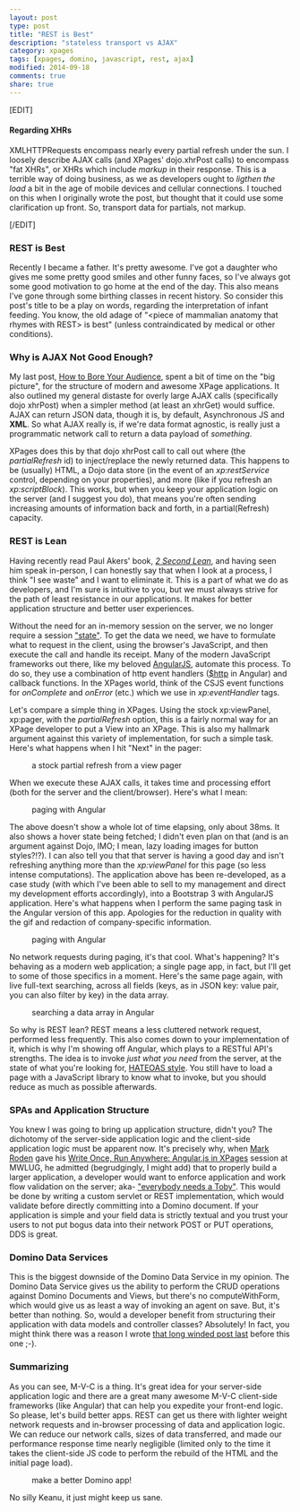 ```yaml
---
layout: post
type: post
title: "REST is Best"
description: "stateless transport vs AJAX"
category: xpages
tags: [xpages, domino, javascript, rest, ajax]
modified: 2014-09-18
comments: true
share: true
---
```


[EDIT]

#### Regarding XHRs
XMLHTTPRequests encompass nearly every partial refresh under the sun. I loosely describe AJAX calls (and XPages' dojo.xhrPost calls) to encompass "fat XHRs", or XHRs which include _markup_ in their response. This is a terrible way of doing business, as we as developers ought to _ligthen the load_ a bit in the age of mobile devices and cellular connections. I touched on this when I originally wrote the post, but thought that it could use some clarification up front. So, transport data for partials, not markup.

[/EDIT]

### REST is Best
Recently I became a father. It's pretty awesome. I've got a daughter who gives me some pretty good smiles and other funny faces, so I've always got some good motivation to go home at the end of the day. This also means I've gone through some birthing classes in recent history. So consider this post's title to be a play on words, regarding the interpretation of infant feeding. You know, the old adage of "&lt;piece of mammalian anatomy that rhymes with REST&gt; is best" (unless contraindicated by medical or other conditions).

### Why is AJAX Not Good Enough?
My last post, <a href="/xpages/unraveling-the-mvc-mysteries/">How to Bore Your Audience</a>, spent a bit of time on the "big picture", for the structure of modern and awesome XPage applications. It also outlined my general distaste for overly large AJAX calls (specifically dojo xhrPost) when a simpler method (at least an xhrGet) would suffice. AJAX can return JSON data, though it is, by default, Asynchronous JS and **XML**. So what AJAX really is, if we're data format agnostic, is really just a programmatic network call to return a data payload of _something_.

XPages does this by that dojo xhrPost call to call out where (the _partialRefresh_ id) to inject/replace the newly returned data. This happens to be (usually) HTML, a Dojo data store (in the event of an _xp:restService_ control, depending on your properties), and more (like if you refresh an _xp:scriptBlock_). This works, but when you keep your application logic on the server (and I suggest you do), that means you're often sending increasing amounts of information back and forth, in a partial(Refresh) capacity.

### REST is Lean
Having recently read Paul Akers' book, <a href="http://2secondlean.com/">_2 Second Lean_</a>, and having seen him speak in-person, I can honestly say that when I look at a process, I think "I see waste" and I want to eliminate it. This is a part of what we do as developers, and I'm sure is intuitive to you, but we must always strive for the path of least resistance in our applications. It makes for better application structure and better user experiences.

Without the need for an in-memory session on the server, we no longer require a session <a href="http://en.wikipedia.org/wiki/State_(computer_science)#Program_state">"state"</a>. To get the data we need, we have to formulate what to request in the client, using the browser's JavaScript, and then execute the call and handle its receipt. Many of the modern JavaScript frameworks out there, like my beloved <a href="http://angularjs.org/">AngularJS</a>, automate this process. To do so, they use a combination of http event handlers (<a href="http://docs.angularjs.org/api/ng/service/$http">$http</a> in Angular) and callback functions. In the XPages world, think of the CSJS event functions for _onComplete_ and _onError_ (etc.) which we use in _xp:eventHandler_ tags.

Let's compare a simple thing in XPages. Using the stock xp:viewPanel, xp:pager, with the _partialRefresh_ option, this is a fairly normal way for an XPage developer to put a View into an XPage. This is also my hallmark argument against this variety of implementation, for such a simple task. Here's what happens when I hit "Next" in the pager:

<figure>
  <amp-img src="/assets/images/post_images/aPartialRefreshCall_ViewAndPager.png"
  alt="stock partial refresh from view pager" height="400" width="800"></amp-img>
 <figcaption>a stock partial refresh from a view pager</figcaption>
</figure>

When we execute these AJAX calls, it takes time and processing effort (both for the server and the client/browser). Here's what I mean:

<figure>
  <amp-img src="/assets/images/post_images/aPartialRefreshCall_timeAndMoney.png"
  alt="a stock partial refresh from a view pager network transfer time"
  height="400" width="800"></amp-img>
 <figcaption>paging with Angular</figcaption>
</figure>

The above doesn't show a whole lot of time elapsing, only about 38ms. It also shows a hover state being fetched; I didn't even plan on that (and is an argument against Dojo, IMO; I mean, lazy loading images for button styles?!?). I can also tell you that that server is having a good day and isn't refreshing anything more than the _xp:viewPanel_ for this page (so less intense computations). The application above has been re-developed, as a case study (with which I've been able to sell to my management and direct my development efforts accordingly), into a Bootstrap 3 with AngularJS application. Here's what happens when I perform the same paging task in the Angular version of this app. Apologies for the reduction in quality with the gif and redaction of company-specific information.

<figure>
  <amp-anim src="/assets/images/post_images/angular_ngrepeat_noNetworkCalls_scrubbed.gif"
  alt="paging with Angular" height="400" width="800"></amp-anim>
 <figcaption>paging with Angular</figcaption>
</figure>

No network requests during paging, it's that cool. What's happening? It's behaving as a modern web application; a single page app, in fact, but I'll get to some of those specifics in a moment. Here's the same page again, with live full-text searching, across all fields (keys, as in JSON key: value pair, you can also filter by key) in the data array.

<figure>
  <amp-anim src="/assets/images/post_images/angular_ngrepeat_liveSearch_scrubbed.gif"
  alt="searching a data array in Angular" height="400" width="800"></amp-anim>
 <figcaption>searching a data array in Angular</figcaption>
</figure>

So why is REST lean? REST means a less cluttered network request, performed less frequently. This also comes down to your implementation of it, which is why I'm showing off Angular, which plays to a RESTful API's strengths. The idea is to invoke _just what you need_ from the server, at the state of what you're looking for, <a href="http://en.wikipedia.org/wiki/HATEOAS">HATEOAS style</a>. You still have to load a page with a JavaScript library to know what to invoke, but you should reduce as much as possible afterwards.

### SPAs and Application Structure
You knew I was going to bring up application structure, didn't you? The dichotomy of the server-side application logic and the client-side application logic must be apparent now. It's precisely why, when <a href="http://twitter.com/markyroden">Mark Roden</a> gave his <a href="http://xomino.com/2014/09/02/mwlug-2014-slide-deck-write-once-run-anywhere-angular-js-in-xpages/">Write Once, Run Anywhere: Angular.js in XPages</a> session at MWLUG, he admitted (begrudgingly, I might add) that to properly build a larger application, a developer would want to enforce application and work flow validation on the server; aka- <a href="http://twitter.com/tsamples">"everybody needs a Toby"</a>. This would be done by writing a custom servlet or REST implementation, which would validate before directly committing into a Domino document. If your application is simple and your field data is strictly textual and you trust your users to not put bogus data into their network POST or PUT operations, DDS is great.

### Domino Data Services
This is the biggest downside of the Domino Data Service in my opinion. The Domino Data Service gives us the ability to perform the CRUD operations against Domino Documents and Views, but there's no computeWithForm, which would give us as least a way of invoking an agent on save. But, it's better than nothing. So, would a developer benefit from structuring their application with data models and controller classes? Absolutely! In fact, you might think there was a reason I wrote <a href="/xpages/unraveling-the-mvc-mysteries/">that long winded post last</a> before this one ;-).

### Summarizing
As you can see, M-V-C is a thing. It's great idea for your server-side application logic and there are a great many awesome M-V-C client-side frameworks (like Angular) that can help you expedite your front-end logic. So please, let's build better apps. REST can get us there with lighter weight network requests and in-browser processing of data and application logic. We can reduce our network calls, sizes of data transferred, and made our performance response time nearly negligible (limited only to the time it takes the client-side JS code to perform the rebuild of the HTML and the initial page load).

<figure>
  <amp-img src="/assets/images/post_images/keanu_front-back-segregation.jpg"
  alt="Keanu reaction" height="400" width="800"></amp-img>
 <figcaption>make a better Domino app!</figcaption>
</figure>

No silly Keanu, it just might keep us sane.
